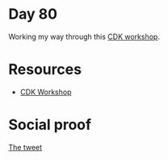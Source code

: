 # Day 80

Working my way through this [CDK workshop](https://cdkworkshop.com/20-typescript.html).
# Resources

- [CDK Workshop](https://cdkworkshop.com/20-typescript.html)

# Social proof

[The tweet](https://twitter.com/jennapederson/status/1370950423809552384?s=20)
